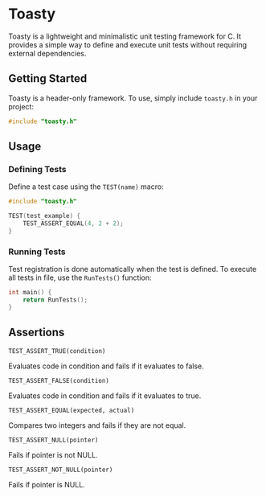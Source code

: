 # Toasty

Toasty is a lightweight and minimalistic unit testing framework for C. It provides a simple way to define and execute unit tests without requiring external dependencies.

## Getting Started

Toasty is a header-only framework. To use, simply include `toasty.h` in your project:
```C
#include "toasty.h"
```

## Usage

### Defining Tests

Define a test case using the `TEST(name)` macro:
```C
#include "toasty.h"

TEST(test_example) {
    TEST_ASSERT_EQUAL(4, 2 + 2);
}
```

### Running Tests

Test registration is done automatically when  the test is defined. To execute all tests in file, use the `RunTests()` function:
```C
int main() {
    return RunTests();
}
```

## Assertions

```
TEST_ASSERT_TRUE(condition)
```
Evaluates code in condition and fails if it evaluates to false.

```
TEST_ASSERT_FALSE(condition)
```
Evaluates code in condition and fails if it evaluates to true.

```
TEST_ASSERT_EQUAL(expected, actual)
```
Compares two integers and fails if they are not equal.

```
TEST_ASSERT_NULL(pointer)
```
Fails if pointer is not NULL.

```
TEST_ASSERT_NOT_NULL(pointer)
```
Fails if pointer is NULL.
